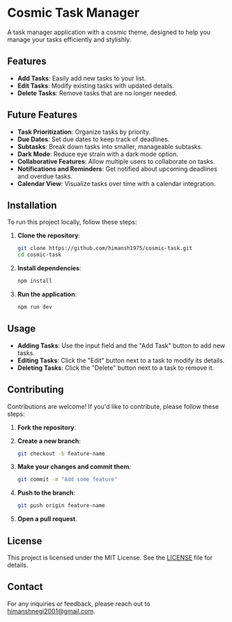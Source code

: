 # Cosmic Task Manager

A task manager application with a cosmic theme, designed to help you manage your tasks efficiently and stylishly.

## Features

- **Add Tasks**: Easily add new tasks to your list.
- **Edit Tasks**: Modify existing tasks with updated details.
- **Delete Tasks**: Remove tasks that are no longer needed.

## Future Features

- **Task Prioritization**: Organize tasks by priority.
- **Due Dates**: Set due dates to keep track of deadlines.
- **Subtasks**: Break down tasks into smaller, manageable subtasks.
- **Dark Mode**: Reduce eye strain with a dark mode option.
- **Collaborative Features**: Allow multiple users to collaborate on tasks.
- **Notifications and Reminders**: Get notified about upcoming deadlines and overdue tasks.
- **Calendar View**: Visualize tasks over time with a calendar integration.

## Installation

To run this project locally, follow these steps:

1. **Clone the repository**:

    ```sh
    git clone https://github.com/himansh1975/cosmic-task.git
    cd cosmic-task
    ```

2. **Install dependencies**:

    ```sh
    npm install
    ```

3. **Run the application**:

    ```sh
    npm run dev
    ```

## Usage

- **Adding Tasks**: Use the input field and the "Add Task" button to add new tasks.
- **Editing Tasks**: Click the "Edit" button next to a task to modify its details.
- **Deleting Tasks**: Click the "Delete" button next to a task to remove it.

## Contributing

Contributions are welcome! If you'd like to contribute, please follow these steps:

1. **Fork the repository**.
2. **Create a new branch**:

    ```sh
    git checkout -b feature-name
    ```

3. **Make your changes and commit them**:

    ```sh
    git commit -m "Add some feature"
    ```

4. **Push to the branch**:

    ```sh
    git push origin feature-name
    ```

5. **Open a pull request**.

## License

This project is licensed under the MIT License. See the [LICENSE](LICENSE) file for details.

## Contact

For any inquiries or feedback, please reach out to [himanshnegi2001@gmail.com](mailto:himanshnegi2001@gmail.com).

